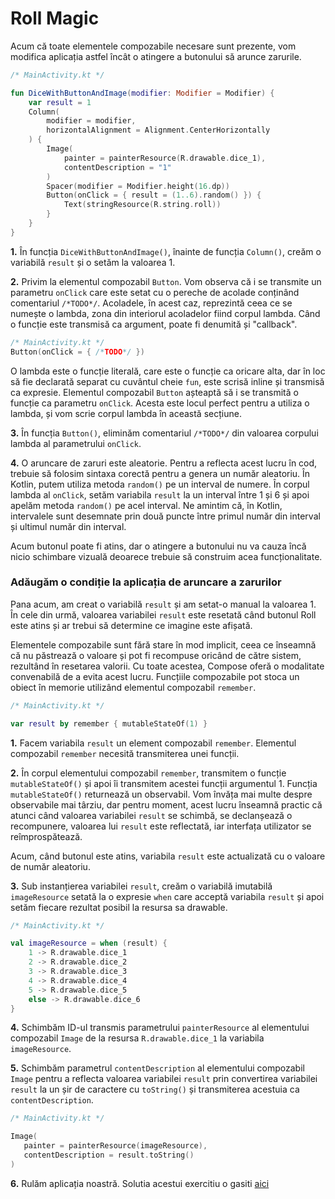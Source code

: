 # Roll Magic

Acum că toate elementele compozabile necesare sunt prezente, vom modifica aplicația astfel încât o atingere a butonului să arunce zarurile.

```kotlin
/* MainActivity.kt */

fun DiceWithButtonAndImage(modifier: Modifier = Modifier) {
    var result = 1
    Column(
        modifier = modifier,
        horizontalAlignment = Alignment.CenterHorizontally
    ) {
        Image(
            painter = painterResource(R.drawable.dice_1),
            contentDescription = "1"
        )
        Spacer(modifier = Modifier.height(16.dp))
        Button(onClick = { result = (1..6).random() }) {
            Text(stringResource(R.string.roll))
        }
    }
}
```

**1.** În funcția `DiceWithButtonAndImage()`, înainte de funcția `Column()`, creăm o variabilă `result` și o setăm la valoarea 1.

**2.** Privim la elementul compozabil `Button`. Vom observa că i se transmite un parametru `onClick` care este setat cu o pereche de acolade conținând comentariul `/*TODO*/`. Acoladele, în acest caz, reprezintă ceea ce se numește o lambda, zona din interiorul acoladelor fiind corpul lambda. Când o funcție este transmisă ca argument, poate fi denumită și "callback".

```kotlin
/* MainActivity.kt */
Button(onClick = { /*TODO*/ })
```

O lambda este o funcție literală, care este o funcție ca oricare alta, dar în loc să fie declarată separat cu cuvântul cheie `fun`, este scrisă inline și transmisă ca expresie. Elementul compozabil `Button` așteaptă să i se transmită o funcție ca parametru `onClick`. Acesta este locul perfect pentru a utiliza o lambda, și vom scrie corpul lambda în această secțiune.

**3.** În funcția `Button()`, eliminăm comentariul `/*TODO*/` din valoarea corpului lambda al parametrului `onClick`.

**4.** O aruncare de zaruri este aleatorie. Pentru a reflecta acest lucru în cod, trebuie să folosim sintaxa corectă pentru a genera un număr aleatoriu. În Kotlin, putem utiliza metoda `random()` pe un interval de numere. În corpul lambda al `onClick`, setăm variabila `result` la un interval între 1 și 6 și apoi apelăm metoda `random()` pe acel interval. Ne amintim că, în Kotlin, intervalele sunt desemnate prin două puncte între primul număr din interval și ultimul număr din interval.


Acum butonul poate fi atins, dar o atingere a butonului nu va cauza încă nicio schimbare vizuală deoarece trebuie să construim acea funcționalitate.

### Adăugăm o condiție la aplicația de aruncare a zarurilor

Pana acum, am creat o variabilă `result` și am setat-o manual la valoarea 1. În
cele din urmă, valoarea variabilei `result` este resetată când butonul Roll
este atins și ar trebui să determine ce imagine este afișată.

Elementele compozabile sunt fără stare în mod implicit, ceea ce înseamnă că nu
păstrează o valoare și pot fi recompuse oricând de către sistem, rezultând în
resetarea valorii. Cu toate acestea, Compose oferă o modalitate convenabilă de
a evita acest lucru. Funcțiile compozabile pot stoca un obiect în memorie
utilizând elementul compozabil `remember`.

```kotlin
/* MainActivity.kt */

var result by remember { mutableStateOf(1) }
```

**1.** Facem variabila `result` un element compozabil `remember`. Elementul compozabil `remember` necesită transmiterea unei funcții.

**2.** În corpul elementului compozabil `remember`, transmitem o funcție `mutableStateOf()` și apoi îi transmitem acestei funcții argumentul 1. Funcția `mutableStateOf()` returnează un observabil. Vom învăța mai multe despre observabile mai târziu, dar pentru moment, acest lucru înseamnă practic că atunci când valoarea variabilei `result` se schimbă, se declanșează o recompunere, valoarea lui `result` este reflectată, iar interfața utilizator se reîmprospătează.

Acum, când butonul este atins, variabila `result` este actualizată cu o valoare de număr aleatoriu.

**3.** Sub instanțierea variabilei `result`, creăm o variabilă imutabilă `imageResource` setată la o expresie `when` care acceptă variabila `result` și apoi setăm fiecare rezultat posibil la resursa sa drawable.

```kotlin
/* MainActivity.kt */

val imageResource = when (result) {
    1 -> R.drawable.dice_1
    2 -> R.drawable.dice_2
    3 -> R.drawable.dice_3
    4 -> R.drawable.dice_4
    5 -> R.drawable.dice_5
    else -> R.drawable.dice_6
}
```

**4.** Schimbăm ID-ul transmis parametrului `painterResource` al elementului compozabil `Image` de la resursa `R.drawable.dice_1` la variabila `imageResource`.

**5.** Schimbăm parametrul `contentDescription` al elementului compozabil `Image` pentru a reflecta valoarea variabilei `result` prin convertirea variabilei `result` la un șir de caractere cu `toString()` și transmiterea acestuia ca `contentDescription`.

```kotlin
/* MainActivity.kt */

Image(
   painter = painterResource(imageResource),
   contentDescription = result.toString()
)
```

**6.** Rulăm aplicația noastră. Solutia acestui exercitiu o gasiti [aici](https://github.com/google-developer-training/basic-android-kotlin-compose-training-dice-roller/blob/main/app/src/main/java/com/example/diceroller/MainActivity.kt)
